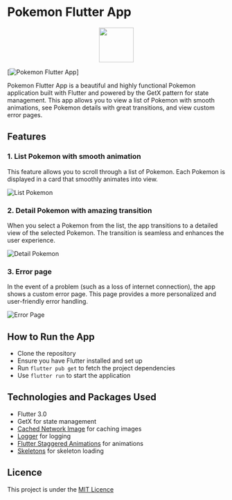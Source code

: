 # Pokemon Flutter App

<p align="center">
<img src="assets/icon/ic_launcher.png" width="80">
</p>

[![Pokemon Flutter App](https://github.com/baguskto/pokemon/blob/71df68f9babf272637952b7d5821844b02233bb0/assets/preview/preview.gif)]


Pokemon Flutter App is a beautiful and highly functional Pokemon application built with Flutter and powered by the GetX pattern for state management. This app allows you to view a list of Pokemon with smooth animations, see Pokemon details with great transitions, and view custom error pages.

## Features

### 1. List Pokemon with smooth animation

This feature allows you to scroll through a list of Pokemon. Each Pokemon is displayed in a card that smoothly animates into view.

![List Pokemon](https://github.com/baguskto/pokemon/blob/c4e8f48004e2c072c3bd86c498eb2fee47d00294/assets/preview/preview1.jpeg)

### 2. Detail Pokemon with amazing transition

When you select a Pokemon from the list, the app transitions to a detailed view of the selected Pokemon. The transition is seamless and enhances the user experience.

![Detail Pokemon](https://github.com/baguskto/pokemon/blob/c4e8f48004e2c072c3bd86c498eb2fee47d00294/assets/preview/preview3.jpeg)

### 3. Error page

In the event of a problem (such as a loss of internet connection), the app shows a custom error page. This page provides a more personalized and user-friendly error handling.

![Error Page](https://github.com/baguskto/pokemon/blob/c4e8f48004e2c072c3bd86c498eb2fee47d00294/assets/preview/preview2.jpeg)



## How to Run the App

- Clone the repository
- Ensure you have Flutter installed and set up
- Run `flutter pub get` to fetch the project dependencies
- Use `flutter run` to start the application

## Technologies and Packages Used

- Flutter 3.0
- GetX for state management
- [Cached Network Image](https://pub.dev/packages/cached_network_image) for caching images
- [Logger](https://pub.dev/packages/logger) for logging
- [Flutter Staggered Animations](https://pub.dev/packages/flutter_staggered_animations) for animations
- [Skeletons](https://pub.dev/packages/skeletons) for skeleton loading

## Licence

This project is under the [MIT Licence](path-to-your-licence)

